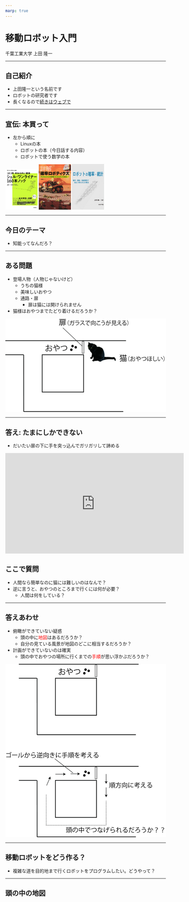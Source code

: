 ```yaml
---
marp: true
---
```


<!-- footer: 千葉工業大学・松本工業高校連携授業 -->

# 移動ロボット入門

千葉工業大学 上田 隆一


---

<!-- paginate: true -->

## 自己紹介

- 上田隆一という名前です
- ロボットの研究者です
- 長くなるので[続きはウェブで](https://ja.wikipedia.org/wiki/上田隆一)

---

## 宣伝: 本買って

- 左から順に
    - Linuxの本
    - ロボットの本（今日話する内容）
    - ロボットで使う数学の本


<img width="20%" src="shellgei160.jpg" />  <img width="20%" src="lnpr.jpg" />  <img width="20%" src="robot_stats.png" />

---

## 今日のテーマ

- 知能ってなんだろ？

---

## ある問題

- 登場人物（人物じゃないけど）
    - うちの猫様
    - 美味しいおやつ
    - 通路・扉
        - 扉は猫には開けられません
- 猫様はおやつまでたどり着けるだろうか？

![bg right:44% 100%](problem.png)

---

## 答え: たまにしかできない

- だいたい扉の下に手を突っ込んでガリガリして諦める

<iframe width="560" height="315" src="https://www.youtube.com/embed/JmONWX1IWAk?si=kmL8VdtQict3X7Rn" title="YouTube video player" frameborder="0" allow="accelerometer; autoplay; clipboard-write; encrypted-media; gyroscope; picture-in-picture; web-share" referrerpolicy="strict-origin-when-cross-origin" allowfullscreen></iframe>

## ここで質問

- 人間なら簡単なのに猫には難しいのはなんで？
- 逆に言うと、おやつのところまで行くには何が必要？
    - 人間は何をしている？

---

## 答えあわせ

- 俯瞰ができていない疑惑
    - 頭の中に<span style="color:red">地図</span>はあるだろうか？
    - 自分の見ている風景が地図のどこに相当するだろうか？
- 計画ができていないのは確実
    - 頭の中でおやつの場所に行くまでの<span style="color:red">手順</span>が思い浮かぶだろうか？

![bg right:44% 100%](map.png)

---

## 移動ロボットをどう作る？

- 複雑な道を目的地まで行くロボットをプログラムしたい。どうやって？


---

## 頭の中の地図

